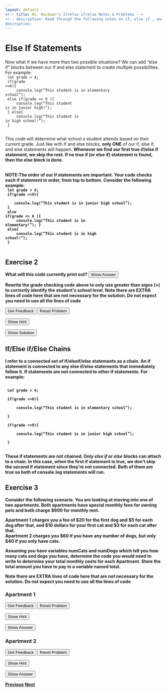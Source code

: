 ```yaml
---
layout: default
<!-- title: Ms. Hackman's If/else if/else Notes & Problems -->
<!-- description: Read through the following notes on if, else if , and else statements. Embeded in the notes are examples to try. Some of them are interactive on this site, requiring you to drag and code blocks into the right order to solve a problem. Others require you to write some code in the <a href="https://editor.p5js.org/">p5js editor</a> and then click the <i>See Answer</i> buttons to see a solution. After you've completed this, return to google classroom to do this week's assignment. -->
description:  
---
```


<!-- Function for hiding code!  -->
<script>
    function myFunction(name) {
      var x = document.getElementById(name);
      if (x.style.display === "none") {
        x.style.display = "block";
      } 
      else if(x.style.display ==="first"){
          x.style.display="none";         
      }
      else {
        x.style.display = "none";
      }
    }    
</script>
<style>
.ui-sortable {
    width: 1000px;
}    
</style>
<!-- End of scripting functions! -->
    


# Else If Statements

Now what if we have more than two possible situations? We can add “else if” blocks between our if and else statement to create multiple possibilities. For example:<br>
<code>
let grade = 4;<br>
if(grade <=6){<br>
&nbsp;&nbsp;&nbsp;&nbsp;console.log(“This student is in elementary school”);<br>
else if(grade <= 9 ){<br>
&nbsp;&nbsp;&nbsp;&nbsp;console.log(“This student is in junior high!”);<br>
} else{<br>
&nbsp;&nbsp;&nbsp;&nbsp;console.log(“This student is in high school!”);<br>
}<br>
</code>

This code will determine what school a student attends based on their current grade. Just like with if and else blocks,  <b>only ONE</b>  of our if, else if, and else statements will happen. <b>Whenever we find our first true if/else if statement, we skip the rest.<b> If no true if (or else if) statement is found, then the else block is done.<br>
<br>


<b>NOTE:</b>The order of our if statements are important. Your code checks each if statement in order, from top to bottom.  Consider the following example:<br>
<code>
let grade = 4;<br>
if(grade <=9){<br>
&nbsp;&nbsp;&nbsp;&nbsp;console.log(“This student is in junior high school”);<br>
}<br>
else if(grade <= 6 ){<br>
&nbsp;&nbsp;&nbsp;&nbsp;console.log(“This student is in elementary!”); }<br>
else{<br>
&nbsp;&nbsp;&nbsp;&nbsp;console.log(“This student is in high school!”);<br>
}<br>
</code>

## Exercise 2
What will this code currently print out? 
<button onClick="myFunction('schoolanswer')"> Show Answer </button>

<div id='schoolanswer' style="display:none;" >
<i> This Code will print out <code>This student is in junior high</code> because the code is run in order from top to bottom. The first if statement is true, because grade 4 is less than 9, and so it prints out the student is in junior high. Since only one of our if/else if/else statements can be run, skip the else if and else statement.   </i><br>
</div>

Rewrite the grade checking code above to only use greater than signs (>) to correctly identify the student's school level. 
<b> Note there are EXTRA lines of code here that are not necessary for the solution. Do not expect you need to use all the lines of code </b><br>
<div id="school1-sortableTrash" class="sortable-code"></div> 
<div id="school1-sortable" class="sortable-code"></div> 
<div style="clear:both;"></div> 
<p> 
    <input id="school1-feedbackLink" value="Get Feedback" type="button" /> 
    <input id="school1-newInstanceLink" value="Reset Problem" type="button" /> 
</p> 
<script type="text/javascript"> 
(function(){
  var initial = "if(grade >9){\n" +
    "	console.log(“This student is in high school!”);\n" +
    "}\n" +
    "else if(grade > 6){\n" +
    "	console.log(“This student is in junior high!”);\n" +
    "}\n" +
    "else {\n" +
    "	console.log(“This student is in elementary school”);\n" +
    "}\n" +
    "if(grade > 6){ #distractor\n" +
    "if(grade > 0){ #distractor\n" +
    "else if(grade > 9){ #distractor\n" +
    "else if(grade > 0){ #distractor";
  var parsonsPuzzle = new ParsonsWidget({
    "sortableId": "school1-sortable",
    "max_wrong_lines": 4,
    "grader": ParsonsWidget._graders.LineBasedGrader,
    "exec_limit": 2500,
    "can_indent": true,
    "x_indent": 50,
    "lang": "en",
    "trashId": "school1-sortableTrash"
  });
  parsonsPuzzle.init(initial);
  parsonsPuzzle.shuffleLines();
  $("#school1-newInstanceLink").click(function(event){ 
      event.preventDefault(); 
      parsonsPuzzle.shuffleLines(); 
  }); 
  $("#school1-feedbackLink").click(function(event){ 
      event.preventDefault(); 
      parsonsPuzzle.getFeedback(); 
  }); 
})(); 
</script>

<button onClick="myFunction('schoolhint')"> Show Hint </button>

<div id='schoolhint' style="display:none;" >
<i> Remember there are three cases!<br>
1) The student is in elementary:  grade >0<br>
2)  The student is in junior high: grade > 6 <br>
3) The student is in high school: Grade 9 <br>
What order do we need to check these three cases so that a grade 12 student is placed in high school?</i><br>
</div>

<button onClick="myFunction('ex3solution')"> Show Solution </button>

<div id='ex3solution' style="display:none;" >
<code>
if(grade >9){<br>
&nbsp;&nbsp;&nbsp;&nbsp;console.log("This student is in high school");<br>
}<br>
else if(grade > 6){<br>
&nbsp;&nbsp;&nbsp;&nbsp;console.log("This student is in junior high!");<br>
}<br>
else{<br>
&nbsp;&nbsp;&nbsp;&nbsp;console.log("This student is in elementary school");<br>
}<br>
</code>
</div>

## If/Else if/Else Chains


I refer to a connected set of if/elseif/else statements as a  chain. An if statement is connected to any else if/else statements that immediately follow it. <b>If statements are not connected to other if statements.<b> For example:<br>
    
<code>
 Let grade = 4; <br>
 if(grade <=6){<br>
 &nbsp;&nbsp;&nbsp;&nbsp;console.log(“This student is in elementary school”);<br>
 }<br>
 if(grade <=9){<br>
 &nbsp;&nbsp;&nbsp;&nbsp;console.log(“This student is in junior high school”);<br>
 }   <br>
</code>

These if statements are  <b>not<b>  chained. Only <i>else if</i> or <i>else</i> blocks can attach to a chain.  In this case, when the first if statement is true, we don’t skip the second if statement since they’re not connected.  Both of them  are true so both of console.log statements will run. 
    
## Exercise 3
Consider the following scenario. You are looking at moving into one of two apartments. Both apartments have special monthly fees for owning pets and both charge $900 for monthly rent. <br>

<b>Apartment 1</b> charges you a fee of $20 for the first dog and $5 for each dog after that, and $10 dollars for your first cat and $3 for each cat after that. <br>
<b> Apartment 2 </b>charges you $60 if you have any number of dogs, but only $40 if you only have cats. <br>

Assuming you have variables numCats and numDogs which tell you how many cats and dogs you have, determine the code you would need to write to determine your total monthly costs for each Apartment. Store the total amount you have to pay in a variable named total.

<b> Note there are EXTRA lines of code here that are not necessary for the solution. Do not expect you need to use all the lines of code </b><br>

### Apartment 1
<div id="dogs1-sortableTrash" class="sortable-code"></div> 
<div id="dogs1-sortable" class="sortable-code"></div> 
<div style="clear:both;"></div> 
<p> 
    <input id="dogs1-feedbackLink" value="Get Feedback" type="button" /> 
    <input id="dogs1-newInstanceLink" value="Reset Problem" type="button" /> 
</p> 
<script type="text/javascript"> 
(function(){
  var initial = "let total = 900;\n" +
    "if(numDogs >=1){\n" +
    "	total +=  20 + (numDogs -1)*5;\n" +
    "}\n" +
    "if(numCats >=1){\n" +
    "	total += 10 + (numCats - 1)*3;\n" +
    "} \n" +
    "else if(numCats >=1){ #distractor\n" +
    "else if(numDogs >=1){ #distractor";
  var parsonsPuzzle = new ParsonsWidget({
    "sortableId": "dogs1-sortable",
    "max_wrong_lines": 2,
    "grader": ParsonsWidget._graders.LineBasedGrader,
    "exec_limit": 2500,
    "can_indent": true,
    "x_indent": 50,
    "lang": "en",
    "trashId": "dogs1-sortableTrash"
  });
  parsonsPuzzle.init(initial);
  parsonsPuzzle.shuffleLines();
  $("#dogs1-newInstanceLink").click(function(event){ 
      event.preventDefault(); 
      parsonsPuzzle.shuffleLines(); 
  }); 
  $("#dogs1-feedbackLink").click(function(event){ 
      event.preventDefault(); 
      parsonsPuzzle.getFeedback(); 
  }); 
})(); 
</script>

<button onClick="myFunction('doghint1')"> Show Hint </button>

<div id='doghint1' style="display:none;" >
<i> Hint: Remeber using an if and an else statement means one OR the other happens. In this situation, we pay per cat AND dog so we do not want to use an else statement. </i><br>
</div>

<button onClick="myFunction('dogsolution1')"> Show Answer </button>

<div id='dogsolution1' style="display:none;" >
<code>
let total = 900;<br>
if(numDogs >=1){<br>
&nbsp;&nbsp;&nbsp;&nbsp;total += 20 + (numDogs-1)*5;<br>
}<br>
if(numCats >=1){<br>
&nbsp;&nbsp;&nbsp;&nbsp;total += 10 + (numCats-1)*3;<br>
}<br>
</code>
</div>

### Apartment 2
<div id="dogs2-sortableTrash" class="sortable-code"></div> 
<div id="dogs2-sortable" class="sortable-code"></div> 
<div style="clear:both;"></div> 
<p> 
    <input id="dogs2-feedbackLink" value="Get Feedback" type="button" /> 
    <input id="dogs2-newInstanceLink" value="Reset Problem" type="button" /> 
</p> 
<script type="text/javascript"> 
(function(){
  var initial = "let total = 900;\n" +
    "if(numDogs >=1){\n" +
    "   total += 60;\n" +
    "}\n" +
    "else if(numCats >=1){\n" +
    "	total += 40;\n" +
    "} \n" +
    "if(numCats >=1) #distractor\n" +
    "else{ #distractor";
  var parsonsPuzzle = new ParsonsWidget({
    "sortableId": "dogs2-sortable",
    "max_wrong_lines": 1,
    "grader": ParsonsWidget._graders.LineBasedGrader,
    "exec_limit": 2500,
    "can_indent": true,
    "x_indent": 50,
    "lang": "en",
    "trashId": "dogs2-sortableTrash"
  });
  parsonsPuzzle.init(initial);
  parsonsPuzzle.shuffleLines();
  $("#dogs2-newInstanceLink").click(function(event){ 
      event.preventDefault(); 
      parsonsPuzzle.shuffleLines(); 
  }); 
  $("#dogs2-feedbackLink").click(function(event){ 
      event.preventDefault(); 
      parsonsPuzzle.getFeedback(); 
  }); 
})(); 
</script>
<button onClick="myFunction('doghint2')"> Show Hint </button>

<div id='doghint2' style="display:none;" >
<i> Hint: Remeber using an if and an else statement means one OR the other happens. In this situation, we either pay the dog or the cat fee. So we only want to pay one fee or the other.  </i><br>
</div>


<button onClick="myFunction('dogSolution2')"> Show Answer </button>

<div id='dogSolution2' style="display:none;" >
<code>
let total = 900;<br>
if(numDogs >=1){<br>
&nbsp;&nbsp;&nbsp;&nbsp;total += 60;<br>
}<br>
else if(numCats >=1){<br>
&nbsp;&nbsp;&nbsp;&nbsp;total += 40;<br>
}<br>
</code>
</div>

[Previous](./else.html)
[Next](./moreelseif.html)
